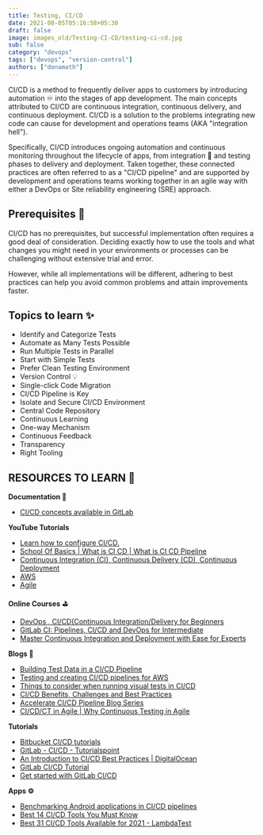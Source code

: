 ```yaml
---
title: Testing, CI/CD
date: 2021-08-05T05:16:58+05:30
draft: false
image: images_old/Testing-CI-CD/testing-ci-cd.jpg
sub: false
category: "devops"
tags: ["devops", "version-control"]
authors: ["donamath"]
---
```


CI/CD is a method to frequently deliver apps to customers by introducing automation ♾️ into the stages of app development. The main concepts attributed to CI/CD are continuous integration, continuous delivery, and continuous deployment. CI/CD is a solution to the problems integrating new code can cause for development and operations teams (AKA "integration hell").

Specifically, CI/CD introduces ongoing automation and continuous monitoring throughout the lifecycle of apps, from integration 🧰 and testing phases to delivery and deployment. Taken together, these connected practices are often referred to as a "CI/CD pipeline" and are supported by development and operations teams working together in an agile way with either a DevOps or Site reliability engineering (SRE) approach.

## Prerequisites 💎

CI/CD has no prerequisites, but successful implementation often requires a good deal of consideration. Deciding exactly how to use the tools and what changes you might need in your environments or processes can be challenging without extensive trial and error.

However, while all implementations will be different, adhering to best practices can help you avoid common problems and attain improvements faster.

## Topics to learn ✨

- Identify and Categorize Tests
- Automate as Many Tests Possible
- Run Multiple Tests in Parallel
- Start with Simple Tests
- Prefer Clean Testing Environment
- Version Control 💡
- Single-click Code Migration
- CI/CD Pipeline is Key
- Isolate and Secure CI/CD Environment
- Central Code Repository
- Continuous Learning
- One-way Mechanism
- Continuous Feedback
- Transparency
- Right Tooling

## RESOURCES TO LEARN 🌟

**Documentation 📜**

- [CI/CD concepts available in GitLab](https://docs.gitlab.com/ee/ci/introduction/)

**YouTube Tutorials**

- [Learn how to configure CI/CD.](https://www.youtube.com/embed/opdLqwz6tcE)
- [School Of Basics | What is CI CD | What is CI CD Pipeline](https://www.youtube.com/watch?v=k2aNsQKwyOo&t=295s)
- [Continuous Integration (CI), Continuous Delivery (CD), Continuous Deployment](https://www.youtube.com/watch?v=HjXTSbXG1k8)
- [AWS](https://www.youtube.com/watch?v=5y5rrh99S0s&t=0s)
- [Agile](https://www.youtube.com/watch?v=NpCEjtKAa20&t=0s)

**Online Courses ⛳**

- [DevOps , CI/CD(Continuous Integration/Delivery for Beginners](https://www.udemy.com/course/ci-cd-devops/)
- [GitLab CI: Pipelines, CI/CD and DevOps for Intermediate](https://www.udemy.com/course/gitlab-ci-pipelines-ci-cd-and-devops-for-beginners/)
- [Master Continuous Integration and Deployment with Ease for Experts](https://www.udemy.com/course/master-continuous-integration-and-deployment-with-ease/)

**Blogs 📝**

- [Building Test Data in a CI/CD Pipeline](https://www.iri.com/blog/test-data/building-test-data-in-cicd-pipeline/)
- [Testing and creating CI/CD pipelines for AWS](https://aws.amazon.com/blogs/devops/testing-and-creating-ci-cd-pipelines-for-aws-step-functions-using-aws-codepipeline-and-aws-codebuild/)
- [Things to consider when running visual tests in CI/CD](https://devblogs.microsoft.com/devops/things-to-consider-when-running-visual-tests-in-ci-cd-pipelines-getting-started-part-1/)
- [CI/CD Benefits, Challenges and Best Practices](https://blog.testproject.io/2021/04/22/ci-cd-benefits-challenges-best-practices-for-your-team/)
- [Accelerate CI/CD Pipeline Blog Series](https://blog.trigent.com/accelerate-ci-cd-pipeline-with-continuous-testing-blog-series-part-1/)
- [CI/CD/CT in Agile | Why Continuous Testing in Agile](https://www.perfecto.io/blog/3-big-cs-agile-development-and-testing)

**Tutorials**

- [Bitbucket CI/CD tutorials](https://www.atlassian.com/continuous-delivery/tutorials)
- [GitLab - CI/CD - Tutorialspoint](https://www.tutorialspoint.com/gitlab/gitlab_ci_cd.htm)
- [An Introduction to CI/CD Best Practices | DigitalOcean](https://www.digitalocean.com/community/tutorials/an-introduction-to-ci-cd-best-practices)
- [GitLab CI/CD Tutorial ](https://www.youtube.com/watch?v=_FQkAKtlUsM)
- [Get started with GitLab CI/CD](https://docs.gitlab.com/ee/ci/quick_start/)

**Apps ⚙️**

- [Benchmarking Android applications in CI/CD pipelines](https://circleci.com/blog/benchmarking-android/)
- [Best 14 CI/CD Tools You Must Know](https://www.katalon.com/resources-center/blog/ci-cd-tools/)
- [Best 31 CI/CD Tools Available for 2021 - LambdaTest](https://www.lambdatest.com/blog/31-best-ci-cd-tools/)
